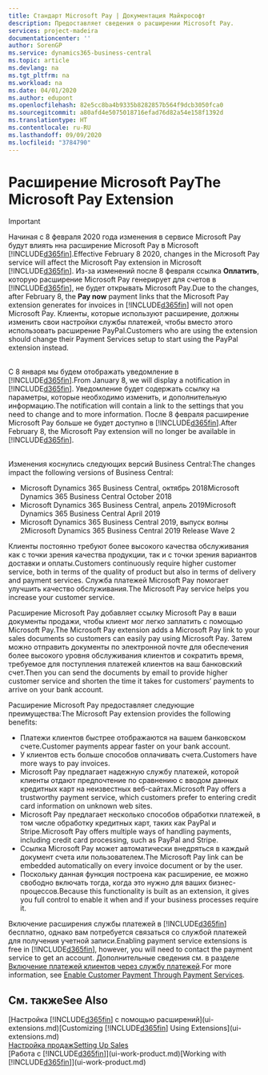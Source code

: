 ```yaml
---
title: Стандарт Microsoft Pay | Документация Майкрософт
description: Предоставляет сведения о расширении Microsoft Pay.
services: project-madeira
documentationcenter: ''
author: SorenGP
ms.service: dynamics365-business-central
ms.topic: article
ms.devlang: na
ms.tgt_pltfrm: na
ms.workload: na
ms.date: 04/01/2020
ms.author: edupont
ms.openlocfilehash: 82e5cc8ba4b9335b8282857b564f9dcb3050fca0
ms.sourcegitcommit: a80afd4e5075018716efad76d82a54e158f1392d
ms.translationtype: HT
ms.contentlocale: ru-RU
ms.lasthandoff: 09/09/2020
ms.locfileid: "3784790"
---
```

# <a name="the-microsoft-pay-extension"></a><span data-ttu-id="c44d6-103">Расширение Microsoft Pay</span><span class="sxs-lookup"><span data-stu-id="c44d6-103">The Microsoft Pay Extension</span></span>

> [!IMPORTANT]
> <span data-ttu-id="c44d6-104">Начиная с 8 февраля 2020 года изменения в сервисе Microsoft Pay будут влиять нна расширение Microsoft Pay в Microsoft [!INCLUDE[d365fin](includes/d365fin_long_md.md)].</span><span class="sxs-lookup"><span data-stu-id="c44d6-104">Effective February 8 2020, changes in the Microsoft Pay service will affect the Microsoft Pay extension in Microsoft [!INCLUDE[d365fin](includes/d365fin_long_md.md)].</span></span> <span data-ttu-id="c44d6-105">Из-за изменений после 8 февраля ссылка **Оплатить**, которую расширение Microsoft Pay генерирует для счетов в [!INCLUDE[d365fin](includes/d365fin_md.md)], не будет открывать Microsoft Pay.</span><span class="sxs-lookup"><span data-stu-id="c44d6-105">Due to the changes, after February 8, the **Pay now** payment links that the Microsoft Pay extension generates for invoices in [!INCLUDE[d365fin](includes/d365fin_md.md)] will not open Microsoft Pay.</span></span> <span data-ttu-id="c44d6-106">Клиенты, которые используют расширение, должны изменить свои настройки службы платежей, чтобы вместо этого использовать расширение PayPal.</span><span class="sxs-lookup"><span data-stu-id="c44d6-106">Customers who are using the extension should change their Payment Services setup to start using the PayPal extension instead.</span></span><br /></br>
>
> <span data-ttu-id="c44d6-107">С 8 января мы будем отображать уведомление в [!INCLUDE[d365fin](includes/d365fin_md.md)].</span><span class="sxs-lookup"><span data-stu-id="c44d6-107">From January 8, we will display a notification in [!INCLUDE[d365fin](includes/d365fin_md.md)].</span></span> <span data-ttu-id="c44d6-108">Уведомление будет содержать ссылку на параметры, которые необходимо изменить, и дополнительную информацию.</span><span class="sxs-lookup"><span data-stu-id="c44d6-108">The notification will contain a link to the settings that you need to change and to more information.</span></span> <span data-ttu-id="c44d6-109">После 8 февраля расширение Microsoft Pay больше не будет доступно в [!INCLUDE[d365fin](includes/d365fin_md.md)].</span><span class="sxs-lookup"><span data-stu-id="c44d6-109">After February 8, the Microsoft Pay extension will no longer be available in [!INCLUDE[d365fin](includes/d365fin_md.md)].</span></span><br /></br>
>
> <span data-ttu-id="c44d6-110">Изменения коснулись следующих версий Business Central:</span><span class="sxs-lookup"><span data-stu-id="c44d6-110">The changes impact the following versions of Business Central:</span></span>
> - <span data-ttu-id="c44d6-111">Microsoft Dynamics 365 Business Central, октябрь 2018</span><span class="sxs-lookup"><span data-stu-id="c44d6-111">Microsoft Dynamics 365 Business Central October 2018</span></span>
> - <span data-ttu-id="c44d6-112">Microsoft Dynamics 365 Business Central, апрель 2019</span><span class="sxs-lookup"><span data-stu-id="c44d6-112">Microsoft Dynamics 365 Business Central April 2019</span></span>
> - <span data-ttu-id="c44d6-113">Microsoft Dynamics 365 Business Central 2019, выпуск волны 2</span><span class="sxs-lookup"><span data-stu-id="c44d6-113">Microsoft Dynamics 365 Business Central 2019 Release Wave 2</span></span>

<span data-ttu-id="c44d6-114">Клиенты постоянно требуют более высокого качества обслуживания как с точки зрения качества продукции, так и с точки зрения вариантов доставки и оплаты.</span><span class="sxs-lookup"><span data-stu-id="c44d6-114">Customers continuously require higher customer service, both in terms of the quality of product but also in terms of delivery and payment services.</span></span> <span data-ttu-id="c44d6-115">Служба платежей Microsoft Pay помогает улучшить качество обслуживания.</span><span class="sxs-lookup"><span data-stu-id="c44d6-115">The Microsoft Pay service helps you increase your customer service.</span></span>

<span data-ttu-id="c44d6-116">Расширение Microsoft Pay добавляет ссылку Microsoft Pay в ваши документы продажи, чтобы клиент мог легко заплатить с помощью Microsoft Pay.</span><span class="sxs-lookup"><span data-stu-id="c44d6-116">The Microsoft Pay extension adds a Microsoft Pay link to your sales documents so customers can easily pay using Microsoft Pay.</span></span> <span data-ttu-id="c44d6-117">Затем можно отправить документы по электронной почте для обеспечения более высокого уровня обслуживания клиентов и сократить время, требуемое для поступления платежей клиентов на ваш банковский счет.</span><span class="sxs-lookup"><span data-stu-id="c44d6-117">Then you can send the documents by email to provide higher customer service and shorten the time it takes for customers’ payments to arrive on your bank account.</span></span>

<span data-ttu-id="c44d6-118">Расширение Microsoft Pay предоставляет следующие преимущества:</span><span class="sxs-lookup"><span data-stu-id="c44d6-118">The Microsoft Pay extension provides the following benefits:</span></span>
- <span data-ttu-id="c44d6-119">Платежи клиентов быстрее отображаются на вашем банковском счете.</span><span class="sxs-lookup"><span data-stu-id="c44d6-119">Customer payments appear faster on your bank account.</span></span>
- <span data-ttu-id="c44d6-120">У клиентов есть больше способов оплачивать счета.</span><span class="sxs-lookup"><span data-stu-id="c44d6-120">Customers have more ways to pay invoices.</span></span>
- <span data-ttu-id="c44d6-121">Microsoft Pay предлагает надежную службу платежей, которой клиенты отдают предпочтение по сравнению с вводом данных кредитных карт на неизвестных веб-сайтах.</span><span class="sxs-lookup"><span data-stu-id="c44d6-121">Microsoft Pay offers a trustworthy payment service, which customers prefer to entering credit card information on unknown web sites.</span></span>
- <span data-ttu-id="c44d6-122">Microsoft Pay предлагает несколько способов обработки платежей, в том числе обработку кредитных карт, таких как PayPal и Stripe.</span><span class="sxs-lookup"><span data-stu-id="c44d6-122">Microsoft Pay offers multiple ways of handling payments, including credit card processing, such as PayPal and Stripe.</span></span>
- <span data-ttu-id="c44d6-123">Ссылка Microsoft Pay может автоматически внедряться в каждый документ счета или пользователем.</span><span class="sxs-lookup"><span data-stu-id="c44d6-123">The Microsoft Pay link can be embedded automatically on every invoice document or by the user.</span></span>
- <span data-ttu-id="c44d6-124">Поскольку данная функция построена как расширение, ее можно свободно включать тогда, когда это нужно для ваших бизнес-процессов.</span><span class="sxs-lookup"><span data-stu-id="c44d6-124">Because this functionality is built as an extension, it gives you full control to enable it when and if your business processes require it.</span></span>

<span data-ttu-id="c44d6-125">Включение расширения службы платежей в [!INCLUDE[d365fin](includes/d365fin_md.md)] бесплатно, однако вам потребуется связаться со службой платежей для получения учетной записи.</span><span class="sxs-lookup"><span data-stu-id="c44d6-125">Enabling payment service extensions is free in [!INCLUDE[d365fin](includes/d365fin_md.md)], however, you will need to contact the payment service to get an account.</span></span> <span data-ttu-id="c44d6-126">Дополнительные сведения см. в разделе [Включение платежей клиентов через службу платежей](sales-how-enable-payment-service-extensions.md).</span><span class="sxs-lookup"><span data-stu-id="c44d6-126">For more information, see [Enable Customer Payment Through Payment Services](sales-how-enable-payment-service-extensions.md).</span></span>

## <a name="see-also"></a><span data-ttu-id="c44d6-127">См. также</span><span class="sxs-lookup"><span data-stu-id="c44d6-127">See Also</span></span>
<span data-ttu-id="c44d6-128">[Настройка [!INCLUDE[d365fin](includes/d365fin_md.md)] с помощью расширений](ui-extensions.md)</span><span class="sxs-lookup"><span data-stu-id="c44d6-128">[Customizing [!INCLUDE[d365fin](includes/d365fin_md.md)] Using Extensions](ui-extensions.md)</span></span>  
[<span data-ttu-id="c44d6-129">Настройка продаж</span><span class="sxs-lookup"><span data-stu-id="c44d6-129">Setting Up Sales</span></span>](sales-setup-sales.md)  
<span data-ttu-id="c44d6-130">[Работа с [!INCLUDE[d365fin](includes/d365fin_md.md)]](ui-work-product.md)</span><span class="sxs-lookup"><span data-stu-id="c44d6-130">[Working with [!INCLUDE[d365fin](includes/d365fin_md.md)]](ui-work-product.md)</span></span>
